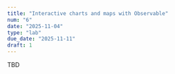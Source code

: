 ```yaml
---
title: "Interactive charts and maps with Observable"
num: "6"
date: "2025-11-04"
type: "lab"
due_date: "2025-11-11"
draft: 1
---
```


TBD